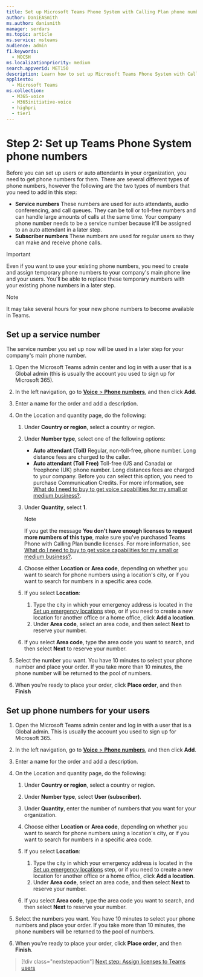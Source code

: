 ```yaml
---
title: Set up Microsoft Teams Phone System with Calling Plan phone numbers
author: DaniEASmith
ms.author: danismith
manager: serdars
ms.topic: article
ms.service: msteams
audience: admin
f1.keywords: 
  - NOCSH
ms.localizationpriority: medium
search.appverid: MET150
description: Learn how to set up Microsoft Teams Phone System with Calling Plan phone numbers for users and services in your organization.
appliesto: 
  - Microsoft Teams
ms.collection: 
  - M365-voice
  - M365initiative-voice
  - highpri
  - tier1
---
```


# Step 2: Set up Teams Phone System phone numbers

Before you can set up users or auto attendants in your organization, you need to get phone numbers for them. There are several different types of phone numbers, however the following are the two types of numbers that you need to add in this step:

- **Service numbers** These numbers are used for auto attendants, audio conferencing, and call queues. They can be toll or toll-free numbers and can handle large amounts of calls at the same time. Your company phone number needs to be a service number because it'll be assigned to an auto attendant in a later step.
- **Subscriber numbers** These numbers are used for regular users so they can make and receive phone calls.

> [!IMPORTANT]
> Even if you want to use your existing phone numbers, you need to create and assign temporary phone numbers to your company's main phone line and your users. You'll be able to replace these temporary numbers with your existing phone numbers in a later step.

> [!NOTE]
> It may take several hours for your new phone numbers to become available in Teams.

## Set up a service number

The service number you set up now will be used in a later step for your company's main phone number.

1. Open the Microsoft Teams admin center and log in with a user that is a Global admin (this is usually the account you used to sign up for Microsoft 365).
2. In the left navigation, go to <a href="https://admin.teams.microsoft.com/phone-numbers" target="_blank">**Voice** > **Phone numbers**</a>, and then click **Add**.
3. Enter a name for the order and add a description.
4. On the Location and quantity page, do the following:
    1. Under **Country or region**, select a country or region.
    2. Under **Number type**, select one of the following options:

        - **Auto attendant (Toll)** Regular, non-toll-free, phone number. Long distance fees are charged to the caller.
        - **Auto attendant (Toll Free)** Toll-free (US and Canada) or freephone (UK) phone number. Long distances fees are charged to your company. Before you can select this option, you need to purchase Communication Credits. For more information, see [What do I need to buy to get voice capabilities for my small or medium business?](whats-business-voice.md).

    3. Under **Quantity**, select **1**.
        > [!NOTE]
        > If you get the message **You don't have enough licenses to request more numbers of this type**, make sure you've purchased Teams Phone with Calling Plan bundle licenses. For more information, see [What do I need to buy to get voice capabilities for my small or medium business?](whats-business-voice.md).
    4. Choose either **Location** or **Area code**, depending on whether you want to search for phone numbers using a location's city, or if you want to search for numbers in a specific area code.
    5. If you select **Location**:

        1. Type the city in which your emergency address is located in the [Set up emergency locations](set-up-emergency-locations.md) step, or if you need to create a new location for another office or a home office, click **Add a location**.
        2. Under **Area code**, select an area code, and then select **Next** to reserve your number.

    6. If you select **Area code**, type the area code you want to search, and then select **Next** to reserve your number.

5. Select the number you want. You have 10 minutes to select your phone number and place your order. If you take more than 10 minutes, the phone number will be returned to the pool of numbers.
6. When you're ready to place your order, click **Place order**, and then **Finish**

## Set up phone numbers for your users

1. Open the Microsoft Teams admin center and log in with a user that is a Global admin. This is usually the account you used to sign up for Microsoft 365.
2. In the left navigation, go to <a href="https://admin.teams.microsoft.com/phone-numbers" target="_blank">**Voice** > **Phone numbers**</a>, and then click **Add**.
3. Enter a name for the order and add a description.
4. On the Location and quantity page, do the following:

    1. Under **Country or region**, select a country or region.
    2. Under **Number type**, select **User (subscriber)**.
    3. Under **Quantity**, enter the number of numbers that you want for your organization.
    4. Choose either **Location** or **Area code**, depending on whether you want to search for phone numbers using a location's city, or if you want to search for numbers in a specific area code.
    5. If you select **Location**:

        1. Type the city in which your emergency address is located in the [Set up emergency locations](set-up-emergency-locations.md) step, or if you need to create a new location for another office or a home office, click **Add a location**.
        2. Under **Area code**, select an area code, and then select **Next** to reserve your number.

    6. If you select **Area code**, type the area code you want to search, and then select **Next** to reserve your number.
5. Select the numbers you want. You have 10 minutes to select your phone numbers and place your order. If you take more than 10 minutes, the phone numbers will be returned to the pool of numbers.
6. When you're ready to place your order, click **Place order**, and then **Finish**.

> [!div class="nextstepaction"]
> [Next step: Assign licenses to Teams users](set-up-licenses.md)
